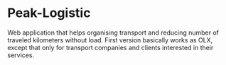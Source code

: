 # Peak-Logistic
Web application that helps organising transport and reducing number of traveled kilometers without load. First version basically works as OLX, except that only for transport companies and clients interested in their services.